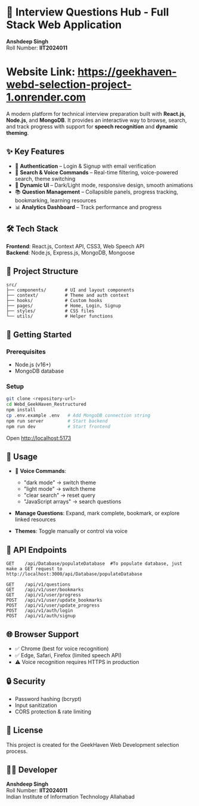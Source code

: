 # 🚀 Interview Questions Hub - Full Stack Web Application  

**Anshdeep Singh**  
Roll Number: **IIT2024011**  

# Website Link: https://geekhaven-webd-selection-project-1.onrender.com

A modern platform for technical interview preparation built with **React.js**, **Node.js**, and **MongoDB**. It provides an interactive way to browse, search, and track progress with support for **speech recognition** and **dynamic theming**.  

## ✨ Key Features  

- 🔐 **Authentication** – Login & Signup with email verification  
- 🔎 **Search & Voice Commands** – Real-time filtering, voice-powered search, theme switching  
- 🎨 **Dynamic UI** – Dark/Light mode, responsive design, smooth animations  
- 📚 **Question Management** – Collapsible panels, progress tracking, bookmarking, learning resources  
- 📊 **Analytics Dashboard** – Track performance and progress  

## 🛠️ Tech Stack  

**Frontend**: React.js, Context API, CSS3, Web Speech API  
**Backend**: Node.js, Express.js, MongoDB, Mongoose  

## 📁 Project Structure  

```
src/
├── components/       # UI and layout components
├── context/          # Theme and auth context
├── hooks/            # Custom hooks
├── pages/            # Home, Login, Signup
├── styles/           # CSS files
└── utils/            # Helper functions
```  

## 🚀 Getting Started  

### Prerequisites  
- Node.js (v16+)  
- MongoDB database  

### Setup  

```bash
git clone <repository-url>
cd Webd_GeekHaven_Restructured
npm install
cp .env.example .env   # Add MongoDB connection string
npm run server         # Start backend
npm run dev            # Start frontend
```

Open [http://localhost:5173](http://localhost:5173)  

## 🎯 Usage  

- 🎤 **Voice Commands**:  
  - "dark mode" → switch theme  
  - "light mode" → switch theme  
  - "clear search" → reset query  
  - "JavaScript arrays" → search questions  

- **Manage Questions**: Expand, mark complete, bookmark, or explore linked resources  
- **Themes**: Toggle manually or control via voice  

## 🔧 API Endpoints  

```
GET    /api/Database/populateDatabase  #To populate database, just make a GET request to http://localhost:3000/api/Database/populateDatabase

GET    /api/v1/questions
GET    /api/v1/user/bookmarks
GET    /api/v1/user/progress
POST   /api/v1/user/update_bookmarks
POST   /api/v1/user/update_progress
POST   /api/v1/auth/login
POST   /api/v1/auth/signup
```  

## 🌐 Browser Support  

- ✅ Chrome (best for voice recognition)  
- ✅ Edge, Safari, Firefox (limited speech API)  
- ⚠️ Voice recognition requires HTTPS in production  

## 🔒 Security  

- Password hashing (bcrypt)  
- Input sanitization  
- CORS protection & rate limiting  

## 📄 License  

This project is created for the GeekHaven Web Development selection process.  

## 👨‍💻 Developer  

**Anshdeep Singh**  
Roll Number: **IIT2024011**  
Indian Institute of Information Technology Allahabad
